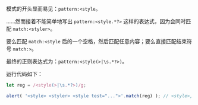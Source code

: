 
模式的开头显而易见：`pattern:<style`。

......然而接着不能简单地写出 `pattern:<style.*?>` 这样的表达式，因为会同时匹配 `match:<styler>`。

要么匹配 `match:<style` 后的一个空格，然后匹配任意内容；要么直接匹配结束符号 `match:>`。

最终的正则表达式为：`pattern:<style(>|\s.*?>)`。

运行代码如下：

```js run
let reg = /<style(>|\s.*?>)/g;

alert( '<style> <styler> <style test="...">'.match(reg) ); // <style>, <style test="...">
```

